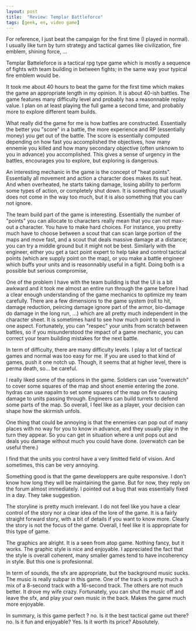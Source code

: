 ```yaml
---
layout: post
title:  "Review: Templar Battleforce"
tags: [geek, en, video game]
---
```




For reference, I just beat the campaign for the first time (I played in normal). I usually like turn by turn strategy and tactical games like civilization, fire emblem, shining force, ...

Templar Batteleforce is a tactical rpg type game which is mostly a sequence of fights with team building in between fights; in the same way your typical fire emblem would be.

It took me about 40 hours to beat the game for the first time which makes the game an appropriate length in my opinion. It is about 40-ish battles. The game features many difficulty level and probably has a reasonnable replay value. I plan on at least playing the full game a second time, and probably more to explore different team builds.

What really did the game for me is how battles are constructed. Essentially the better you "score" in a battle, the more experience and RP (essentially money) you get out of the battle. The score is essentially computed depending on how fast you accomplished the objectives, how many ennemie you killed and how many secondary objective (often unknown to you in advance) you accomplished. This gives a sense of urgency in the battles, encourages you to explore, but exploring is dangerous.

An interesting mechanic in the game is the concept of "heat points". Essentially all movement and action a character does makes its suit heat. And when overheated, he starts taking damage, losing ability to perform some types of action, or completely shut down. It is something that usually does not come in the way too much, but it is also something that you can not ignore.

The team build part of the game is interesting. Essentially the number of "points" you can allocate to characters really mean that you can not max-out a character. You have to make hard choices. For instance, you pretty much have to choose between a scout that can scan large portion of the maps and move fast, and a scout that deals massive damage at a distance; you can try a middle ground but it might not be best. Similarly with the engineer, either you get a tact point expert to help take and control tactical points (which are supply point on the map), or you make a battle engineer which buffs your units and is reasonnably useful in a fight. Doing both is a possible but serious compromise,


One of the problem I have with the team building is that the UI is a bit awkward and it took me almost an entire run through the game before I had a clear enough understanding of the game mechanics to optimize my team carefully. There are a few dimensions to the game system (roll to hit, damage reduction, peircing damage ignore part of the armor, bio-damage do damage in the long run, ...) which are all pretty much independent in the character sheet. It is sometimes hard to see how much point to spend in one aspect. Fortunately, you can "respec" your units from scratch between battles, so if you misunderstood the impact of a game mechanic, you can correct your team building mistakes for the next battle.

In term of difficulty, there are many difficulty levels. I play a lot of tactical games and normal was too easy for me. If you are used to that kind of games, push it one notch up. Though, it seems that at higher level, there is perma death, so... be careful.

I really liked some of the options in the game. Soldiers can use "overwatch" to cover some squares of the map and shoot enemie entering the zone. hydras can use napalm to set some squares of the map on fire causing damage to units passing through. Engineers can build turrets to defend some parts of the map. So overall, I feel like as a player, your decision can shape how the skirmish unfols.

One thing that could be annoying is that the ennemies can pop out of many places with no way for you to know in advance, and they usually play in the turn they appear. So you can get in situation where a unit pops out and deals you damage without much you could have done. (overwatch can be useful there.)

I find that the units you control have a very limitted field of vision. And sometimes, this can be very annoying.

Something good is that the game developpers are quite responsive. I don't know how long they will be maintaining the game. But for now, they reply on the forum almost immediately. I pointed out a bug that was essentially fixed in a day. They take suggestion.

The storyline is pretty much irrelevant. I do not feel like you have a clear control of the story nor a clear idea of the lore of the game. It is a fairly straight forward story, with a bit of details if you want to know more. Clearly the story is not the focus of the game. Overall, I feel like it is appropriate for this type of game.

The graphics are alright. It is a seen from atop game. Nothing fancy, but it works. The graphic style is nice and enjoyable. I appreciated the fact that the style is overall coherent, many smaller games tend to have incoherency in style. But this one is profesionnal.

In term of sounds, the sfx are appropriate, but the background music sucks. The music is really subpar in this game. One of the track is pretty much a mix of a 8-second track with a 16-second track. The others are not much better. It drove my wife crazy. Fortunately, you can shut the music off and leave the sfx, and play your own music in the back. Makes the game much more enjoyable.

In summary, is this game perfect ? no. Is it the best tactical game out there? no. Is it fun and enjoyable? Yes. Is it worth its price? Absolutely.